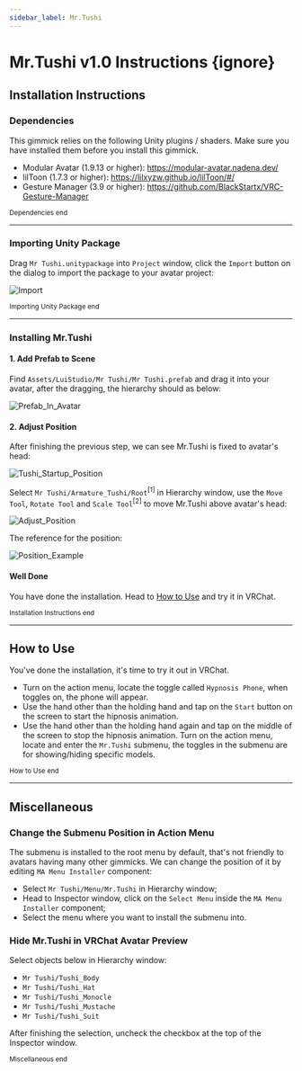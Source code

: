 ```yaml
---
sidebar_label: Mr.Tushi
---
```


# Mr.Tushi v1.0 Instructions {ignore}

## Installation Instructions

### Dependencies

This gimmick relies on the following Unity plugins / shaders. Make sure you have installed them before you install this gimmick.

- Modular Avatar (1.9.13 or higher): https://modular-avatar.nadena.dev/
- lilToon (1.7.3 or higher): https://lilxyzw.github.io/lilToon/#/
- Gesture Manager (3.9 or higher): https://github.com/BlackStartx/VRC-Gesture-Manager

<sub>Dependencies end</sub>

---

### Importing Unity Package

Drag `Mr Tushi.unitypackage` into `Project` window, click the `Import` button on the dialog to import the package to your avatar project:

![Import](./Assets/Import.webp)

<sub>Importing Unity Package end</sub>

---

### Installing Mr.Tushi

#### 1. Add Prefab to Scene

Find `Assets/LuiStudio/Mr Tushi/Mr Tushi.prefab` and drag it into your avatar, after the dragging, the hierarchy should as below:

![Prefab_In_Avatar](./Assets/Prefab_In_Avatar.webp)

#### 2. Adjust Position

After finishing the previous step, we can see Mr.Tushi is fixed to avatar's head:

![Tushi_Startup_Position](./Assets/Tushi_Startup_Position.webp)

Select `Mr Tushi/Armature_Tushi/Root`<sup>[1]</sup> in Hierarchy window, use the `Move Tool`, `Rotate Tool` and `Scale Tool`<sup>[2]</sup> to move Mr.Tushi above avatar's head:

![Adjust_Position](./Assets/Adjust_Position.webp)

The reference for the position:

![Position_Example](./Assets/Position_Example.webp)

#### Well Done

You have done the installation. Head to [How to Use](#how-to-use) and try it in VRChat.

<sub>Installation Instructions end</sub>

---

## How to Use

You've done the installation, it's time to try it out in VRChat.

- Turn on the action menu, locate the toggle called `Hypnosis Phone`, when toggles on, the phone will appear.
- Use the hand other than the holding hand and tap on the `Start` button on the screen to start the hipnosis animation.
- Use the hand other than the holding hand again and tap on the middle of the screen to stop the hipnosis animation.
Turn on the action menu, locate and enter the `Mr.Tushi` submenu, the toggles in the submenu are for showing/hiding specific models.

<sub>How to Use end</sub>

---

## Miscellaneous

### Change the Submenu Position in Action Menu

The submenu is installed to the root menu by default, that's not friendly to avatars having many other gimmicks. We can change the position of it by editing `MA Menu Installer` component:

- Select `Mr Tushi/Menu/Mr.Tushi` in Hierarchy window;
- Head to Inspector window, click on the `Select Menu` inside the `MA Menu Installer` component;
- Select the menu where you want to install the submenu into.

### Hide Mr.Tushi in VRChat Avatar Preview

Select objects below in Hierarchy window:

- `Mr Tushi/Tushi_Body`
- `Mr Tushi/Tushi_Hat`
- `Mr Tushi/Tushi_Monocle`
- `Mr Tushi/Tushi_Mustache`
- `Mr Tushi/Tushi_Suit`

After finishing the selection, uncheck the checkbox at the top of the Inspector window.

<sub>Miscellaneous end</sub>